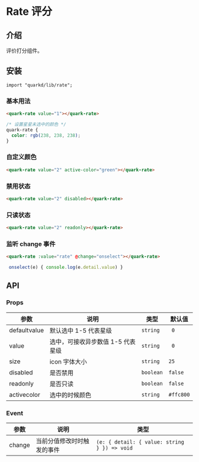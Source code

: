 # Rate 评分

## 介绍

评价打分组件。

## 安装

```tsx
import "quarkd/lib/rate";
```

### 基本用法

```html
<quark-rate value="1"></quark-rate>
```

```css
/* 设置星星未选中的颜色 */
quark-rate {
  color: rgb(238, 238, 238);
}
```

### 自定义颜色

```html
<quark-rate value="2" active-color="green"></quark-rate>
```

### 禁用状态

```html
<quark-rate value="2" disabled></quark-rate>
```

### 只读状态

```html
<quark-rate value="2" readonly></quark-rate>
```

### 监听 change 事件

```html
<quark-rate :value="rate" @change="onselect"></quark-rate>
```

```javascript
 onselect(e) { console.log(e.detail.value) }
```

## API

### Props

| 参数         | 说明                              | 类型      | 默认值    |
| ------------ | --------------------------------- | --------- | --------- |
| defaultvalue | 默认选中 1-5 代表星级             | `string`  | ` 0`      |
| value        | 选中，可接收异步数值 1-5 代表星级 | `string`  | ` 0`      |
| size         | icon 字体大小                     | `string`  | `25`      |
| disabled     | 是否禁用                          | `boolean` | `false`   |
| readonly     | 是否只读                          | `boolean` | `false`   |
| activecolor  | 选中的时候颜色                    | `string`  | `#ffc800` |

### Event

| 参数   | 说明                       | 类型                                 |
| ------ | -------------------------- | ------------------------------------ |
| change | 当前分值修改时时触发的事件 | `(e: { detail: { value: string } }) => void` |
